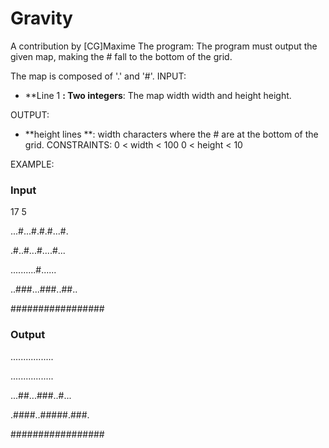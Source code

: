 # Gravity
A contribution by [CG]Maxime
The program:
The program must output the given map, making the # fall to the bottom of the grid.

The map is composed of '.' and '#'.
INPUT:
* **Line 1 **: Two integers**: The map width width and height height.
 
OUTPUT:
* **height lines **: width characters where the # are at the bottom of the grid.
CONSTRAINTS:
0 < width < 100
0 < height < 10
 
EXAMPLE:

### Input
17 5

...#...#.#.#...#.

.#..#...#....#...

..........#......

..###...###..##..

#################

### Output
.................

.................

...##...###..#...

.####..#####.###.

#################
 